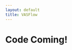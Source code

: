 ```yaml
---
layout: default
title: VASFlow
---
```


<div id="contact">
  <h1 class="pageTitle">Code Coming!</h1>
</div>
